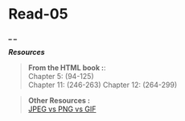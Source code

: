 



# Read-05

**_ _**



**_Resources_**

>**From the HTML book :**:  
>Chapter 5:  (94-125)  
>Chapter 11:  (246-263) 
>Chapter 12:  (264-299)  

>**Other Resources :**  
>[JPEG vs PNG vs GIF](https://blog.imagekit.io/jpeg-vs-png-vs-gif-which-image-format-to-use-and-when-c8913ae3e01d)